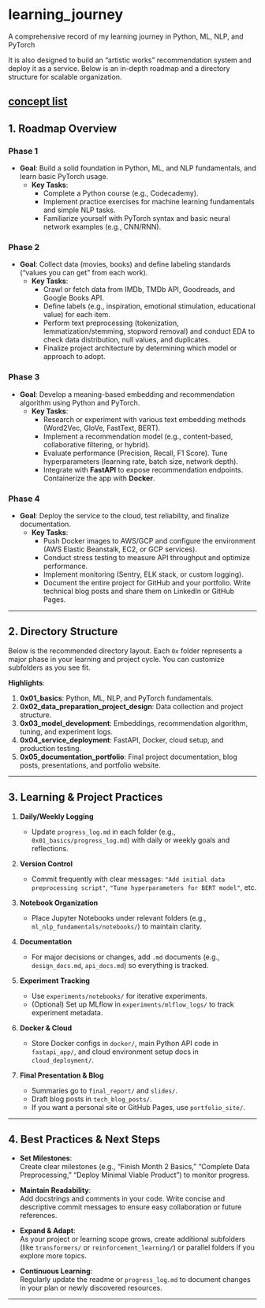 # learning_journey
A comprehensive record of my learning journey in Python, ML, NLP, and PyTorch

It is also designed to build an “artistic works” recommendation system and deploy it as a service. Below is an in-depth roadmap and a directory structure for scalable organization.

[concept list](https://github.com/000NE000/learning_journey/blob/main/0x01_basics/concept_tree/WhatShouldILearn.md)
---

## 1. Roadmap Overview

### **Phase 1**
- **Goal**: Build a solid foundation in Python, ML, and NLP fundamentals, and learn basic PyTorch usage.
  - **Key Tasks**:
    - Complete a Python course (e.g., Codecademy).
    - Implement practice exercises for machine learning fundamentals and simple NLP tasks.
    - Familiarize yourself with PyTorch syntax and basic neural network examples (e.g., CNN/RNN).

### **Phase 2**
- **Goal**: Collect data (movies, books) and define labeling standards (“values you can get” from each work).
  - **Key Tasks**:
    - Crawl or fetch data from IMDb, TMDb API, Goodreads, and Google Books API.
    - Define labels (e.g., inspiration, emotional stimulation, educational value) for each item.
    - Perform text preprocessing (tokenization, lemmatization/stemming, stopword removal) and conduct EDA to check data distribution, null values, and duplicates.
    - Finalize project architecture by determining which model or approach to adopt.

### **Phase 3**
- **Goal**: Develop a meaning-based embedding and recommendation algorithm using Python and PyTorch.
  - **Key Tasks**:
    - Research or experiment with various text embedding methods (Word2Vec, GloVe, FastText, BERT).
    - Implement a recommendation model (e.g., content-based, collaborative filtering, or hybrid).
    - Evaluate performance (Precision, Recall, F1 Score). Tune hyperparameters (learning rate, batch size, network depth).
    - Integrate with **FastAPI** to expose recommendation endpoints. Containerize the app with **Docker**.

### **Phase 4**
- **Goal**: Deploy the service to the cloud, test reliability, and finalize documentation.
  - **Key Tasks**:
    - Push Docker images to AWS/GCP and configure the environment (AWS Elastic Beanstalk, EC2, or GCP services).
    - Conduct stress testing to measure API throughput and optimize performance.
    - Implement monitoring (Sentry, ELK stack, or custom logging).
    - Document the entire project for GitHub and your portfolio. Write technical blog posts and share them on LinkedIn or GitHub Pages.

---

## 2. Directory Structure

Below is the recommended directory layout. Each `0x` folder represents a major phase in your learning and project cycle. You can customize subfolders as you see fit.

**Highlights**:
1. **0x01_basics**: Python, ML, NLP, and PyTorch fundamentals.  
2. **0x02_data_preparation_project_design**: Data collection and project structure.  
3. **0x03_model_development**: Embeddings, recommendation algorithm, tuning, and experiment logs.  
4. **0x04_service_deployment**: FastAPI, Docker, cloud setup, and production testing.  
5. **0x05_documentation_portfolio**: Final project documentation, blog posts, presentations, and portfolio website.

---

## 3. Learning & Project Practices

1. **Daily/Weekly Logging**  
   - Update `progress_log.md` in each folder (e.g., `0x01_basics/progress_log.md`) with daily or weekly goals and reflections.

2. **Version Control**  
   - Commit frequently with clear messages: `"Add initial data preprocessing script"`, `"Tune hyperparameters for BERT model"`, etc.

3. **Notebook Organization**  
   - Place Jupyter Notebooks under relevant folders (e.g., `ml_nlp_fundamentals/notebooks/`) to maintain clarity.

4. **Documentation**  
   - For major decisions or changes, add `.md` documents (e.g., `design_docs.md`, `api_docs.md`) so everything is tracked.

5. **Experiment Tracking**  
   - Use `experiments/notebooks/` for iterative experiments.  
   - (Optional) Set up MLflow in `experiments/mlflow_logs/` to track experiment metadata.

6. **Docker & Cloud**  
   - Store Docker configs in `docker/`, main Python API code in `fastapi_app/`, and cloud environment setup docs in `cloud_deployment/`.

7. **Final Presentation & Blog**  
   - Summaries go to `final_report/` and `slides/`.  
   - Draft blog posts in `tech_blog_posts/`.  
   - If you want a personal site or GitHub Pages, use `portfolio_site/`.

---

## 4. Best Practices & Next Steps

- **Set Milestones**:  
  Create clear milestones (e.g., “Finish Month 2 Basics,” “Complete Data Preprocessing,” “Deploy Minimal Viable Product”) to monitor progress.

- **Maintain Readability**:  
  Add docstrings and comments in your code. Write concise and descriptive commit messages to ensure easy collaboration or future references.

- **Expand & Adapt**:  
  As your project or learning scope grows, create additional subfolders (like `transformers/` or `reinforcement_learning/`) or parallel folders if you explore more topics.

- **Continuous Learning**:  
  Regularly update the readme or `progress_log.md` to document changes in your plan or newly discovered resources.

---

